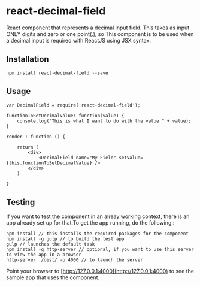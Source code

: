 react-decimal-field
=========

React component that represents a decimal input field. This takes as input ONLY digits
and zero or one point(.), so This component is to be used when a decimal input is required 
with ReactJS using JSX syntax. 

## Installation

    npm install react-decimal-field --save

## Usage

    var DecimalField = require('react-decimal-field');
    
    functionToSetDecimalValue: function(value) {
        console.log("This is what I want to do with the value " + value);
    }

    render : function () {
    
        return (
            <div>
                <DecimalField name="My Field" setValue={this.functionToSetDecimalValue} />
            </div>
        )

    }
    
## Testing

If you want to test the component in an alreay working context, there is an app already set up for that.To get the app running, do the following : 

    npm install // this installs the required packages for the component
    npm install -g gulp // to build the test app
    gulp // launches the default task 
    npm install -g http-server // optional, if you want to use this server to view the app in a browser
    http-server ./dist/ -p 4000 // to launch the server
    
Point your browser to [http://127.0.0.1:4000](http://127.0.0.1:4000) to see the sample app that uses the component. 
